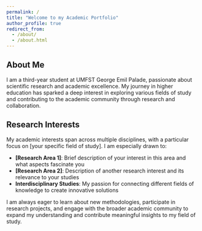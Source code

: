 ```yaml
---
permalink: /
title: "Welcome to my Academic Portfolio"
author_profile: true
redirect_from: 
  - /about/
  - /about.html
---
```


## About Me

I am a third-year student at UMFST George Emil Palade, passionate about scientific research and academic excellence. My journey in higher education has sparked a deep interest in exploring various fields of study and contributing to the academic community through research and collaboration.

## Research Interests

My academic interests span across multiple disciplines, with a particular focus on [your specific field of study]. I am especially drawn to:

- **[Research Area 1]**: Brief description of your interest in this area and what aspects fascinate you
- **[Research Area 2]**: Description of another research interest and its relevance to your studies
- **Interdisciplinary Studies**: My passion for connecting different fields of knowledge to create innovative solutions

I am always eager to learn about new methodologies, participate in research projects, and engage with the broader academic community to expand my understanding and contribute meaningful insights to my field of study.
